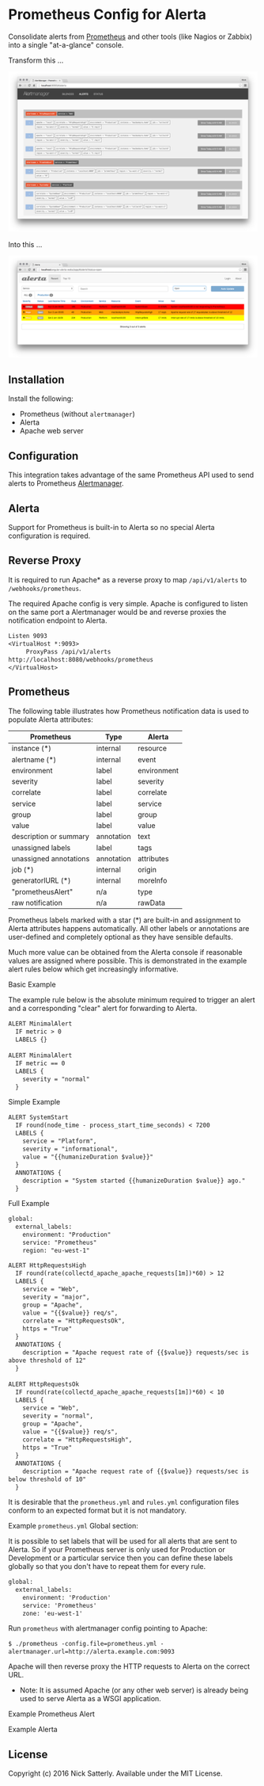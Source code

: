 Prometheus Config for Alerta
============================

Consolidate alerts from [Prometheus](http://prometheus.io/) and other tools (like Nagios or Zabbix) into a single "at-a-glance" console.

Transform this ...

![alertmanager](/docs/images/prometheus-alertmanager.png?raw=true)

Into this ...

![alerta](/docs/images/prometheus-alerta.png?raw=true)

Installation
------------

Install the following:

  * Prometheus (without `alertmanager`)
  * Alerta
  * Apache web server
  
Configuration
-------------

This integration takes advantage of the same Prometheus API used to send alerts to Prometheus [Alertmanager](http://prometheus.io/docs/alerting/alertmanager/).


Alerta
------

Support for Prometheus is built-in to Alerta so no special Alerta configuration is required.

Reverse Proxy
-------------

It is required to run Apache* as a reverse proxy to map `/api/v1/alerts` to `/webhooks/prometheus`.

The required Apache config is very simple. Apache is configured to listen on the same port a Alertmanager would be and reverse proxies the notification endpoint to Alerta.

```
Listen 9093
<VirtualHost *:9093>
     ProxyPass /api/v1/alerts http://localhost:8080/webhooks/prometheus
</VirtualHost>
```

Prometheus
----------

The following table illustrates how Prometheus notification data is used to populate Alerta attributes:

| **Prometheus**         | Type          | **Alerta**   |
-------------------------|---------------|---------------
| instance      (*)      | internal      | resource     |
| alertname     (*)      | internal      | event        |
| environment            | label         | environment  |
| severity               | label         | severity     |
| correlate              | label         | correlate    |
| service                | label         | service      |
| group                  | label         | group        |
| value                  | label         | value        |
| description or summary | annotation    | text         |
| unassigned labels      | label         | tags         |
| unassigned annotations | annotation    | attributes   |
| job           (*)      | internal      | origin       |
| generatorlURL (*)      | internal      | moreInfo     |
| "prometheusAlert"      | n/a           | type         |
| raw notification       | n/a           | rawData      |

Prometheus labels marked with a star (*) are built-in and assignment to Alerta attributes happens automatically. All other labels or annotations are user-defined and completely optional as they have sensible defaults.

Much more value can be obtained from the Alerta console if reasonable values are assigned where possible. This is demonstrated in the example alert rules below which get increasingly informative.

Basic Example

The example rule below is the absolute minimum required to trigger an alert and a corresponding "clear" alert for forwarding to Alerta.

```
ALERT MinimalAlert
  IF metric > 0
  LABELS {}

ALERT MinimalAlert
  IF metric == 0
  LABELS {
    severity = "normal"
  }
```

Simple Example

```
ALERT SystemStart
  IF round(node_time - process_start_time_seconds) < 7200
  LABELS {
    service = "Platform",
    severity = "informational",
    value = "{{humanizeDuration $value}}"
  }
  ANNOTATIONS {
    description = "System started {{humanizeDuration $value}} ago."
  }
```

Full Example

```
global:
  external_labels:
    environment: "Production"
    service: "Prometheus"
    region: "eu-west-1"
```

```
ALERT HttpRequestsHigh
  IF round(rate(collectd_apache_apache_requests[1m])*60) > 12
  LABELS {
    service = "Web",
    severity = "major",
    group = "Apache",
    value = "{{$value}} req/s",
    correlate = "HttpRequestsOk",
    https = "True"
  }
  ANNOTATIONS {
    description = "Apache request rate of {{$value}} requests/sec is above threshold of 12"
  }

ALERT HttpRequestsOk
  IF round(rate(collectd_apache_apache_requests[1m])*60) < 10
  LABELS {
    service = "Web",
    severity = "normal",
    group = "Apache",
    value = "{{$value}} req/s",
    correlate = "HttpRequestsHigh",
    https = "True"
  }
  ANNOTATIONS {
    description = "Apache request rate of {{$value}} requests/sec is below threshold of 10"
  }
```

It is desirable that the `prometheus.yml` and `rules.yml` configuration files conform to an expected format but it is not mandatory.

Example `prometheus.yml` Global section:

It is possible to set labels that will be used for all alerts that are sent to Alerta. So if your Prometheus server is only used for Production or Development or a particular service then you can define these labels globally so that you don't have to repeat them for every rule.

```
global:
  external_labels:
    environment: 'Production'
    service: 'Prometheus'
    zone: 'eu-west-1'
```




Run `prometheus` with alertmanager config pointing to Apache:

    $ ./prometheus -config.file=prometheus.yml -alertmanager.url=http://alerta.example.com:9093

Apache will then reverse proxy the HTTP requests to Alerta on the correct URL.

* Note: It is assumed Apache (or any other web server) is already being used to serve Alerta as a WSGI application.


Example Prometheus Alert



Example Alerta


License
-------

Copyright (c) 2016 Nick Satterly. Available under the MIT License.